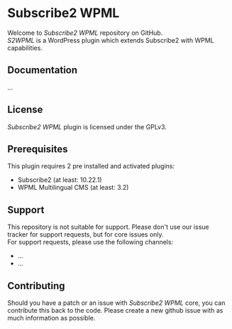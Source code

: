 # Subscribe2 WPML

Welcome to *Subscribe2 WPML* repository on GitHub.  
*S2WPML* is a WordPress plugin which extends Subscribe2 with WPML capabilities.

## Documentation

...

## License

*Subscribe2 WPML* plugin is licensed under the GPLv3.

## Prerequisites

This plugin requires 2 pre installed and activated plugins:

* Subscribe2 (at least: 10.22.1)
* WPML Multilingual CMS (at least: 3.2)

## Support

This repository is not suitable for support. Please don't use our issue tracker for support requests, but for core issues only.  
For support requests, please use the following channels:

* ...
* ...

## Contributing

Should you have a patch or an issue with *Subscribe2 WPML* core, you can contribute this back to the code. Please create a new github issue with as much information as possible.